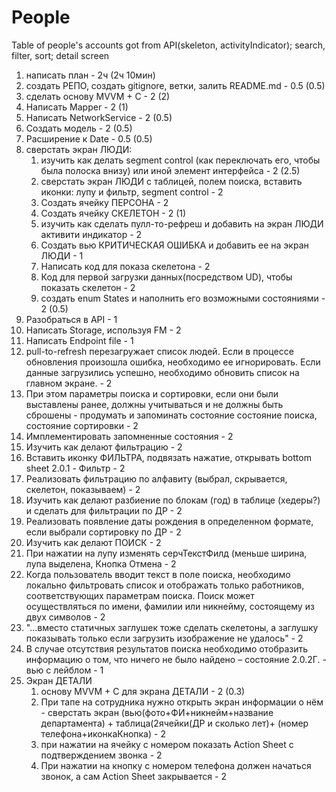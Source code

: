 # People
Table of people's accounts got from API(skeleton, activityIndicator); search, filter, sort; detail screen

1. написать план - 2ч (2ч 10мин)
2. создать РЕПО, создать gitignore, ветки, залить README.md - 0.5 (0.5)
3. сделать основу MVVM + C - 2 (2)
4. Написать Mapper - 2 (1)
5. Написать NetworkService - 2 (0.5)
6. Создать модель - 2 (0.5)
7. Расширение к Date - 0.5 (0.5)
8. сверстать экран ЛЮДИ: 
    1. изучить как делать segment control (как переключать его, чтобы была полоска внизу) или иной элемент интерфейса - 2 (2.5)
    2. сверстать экран ЛЮДИ с таблицей, полем поиска, вставить иконки: лупу и фильтр, segment control - 2
    3. Создать ячейку ПЕРСОНА - 2
    4. Создать ячейку СКЕЛЕТОН - 2 (1)
    5. изучить как сделать пулл-то-рефреш и добавить на экран ЛЮДИ активити индикатор - 2
    6. Создать вью КРИТИЧЕСКАЯ ОШИБКА и добавить ее на экран ЛЮДИ - 1
    7. Написать код для показа скелетона - 2 
    8. Код для первой загрузки данных(посредством UD), чтобы показать скелетон - 2
    9. создать enum States и наполнить его возможными состояниями  - 2 (0.5)
9. Разобраться в API - 1
10. Написать Storage,  используя FM - 2
11. Написать Endpoint file - 1
12. pull-to-refresh перезагружает список людей. Если в процессе обновления произошла ошибка, необходимо ее игнорировать. Если данные загрузились успешно, необходимо обновить список на главном экране. - 2
13. При этом параметры поиска и сортировки, если они были выставлены ранее, должны учитываться и не должны быть сброшены - продумать и запоминать состояние состояние поиска, состояние сортировки - 2
14. Имплементировать запомненные состояния - 2
15. Изучить как делают фильтрацию - 2
16. Вставить иконку ФИЛЬТРА, подвязать нажатие, открывать bottom sheet 2.0.1 - Фильтр - 2
17. Реализовать фильтрацию по алфавиту (выбрал, скрывается, скелетон, показываем) - 2 
18. Изучить как делают разбиение по блокам (год) в таблице (хедеры?) и сделать для фильтрации по ДР - 2
19. Реализовать появление даты рождения в определенном формате, если выбрали сортировку по ДР - 2
20. Изучить как делают ПОИСК - 2
21. При нажатии на лупу изменять серчТекстФилд (меньше ширина, лупа выделена, Кнопка Отмена - 2
22. Когда пользователь вводит текст в поле поиска, необходимо локально фильтровать список и отображать только работников, соответствующих параметрам поиска. Поиск может осуществляться по имени, фамилии или никнейму, состоящему из двух символов - 2
23. "...вместо статичных заглушек тоже сделать скелетоны, а заглушку показывать только если загрузить изображение не удалось" - 2
24. В случае отсутствия результатов поиска необходимо отобразить информацию о том, что ничего не было найдено – состояние 2.0.2Г. - вью с лейблом  - 1
25. Экран ДЕТАЛИ
    1. основу MVVM + C для экрана ДЕТАЛИ - 2 (0.3)
    2. При тапе на сотрудника нужно открыть экран информации о нём - сверстать экран  (вью(фото+ФИ+никнейм+название департамента) + таблица(2ячейки(ДР и сколько лет)+ (номер телефона+иконкаКнопка) - 2
    3. при нажатии на ячейку с номером показать Action Sheet с подтверждением звонка - 2
    4. При нажатии на кнопку с номером телефона должен начаться звонок, а сам Action Sheet закрывается - 2
